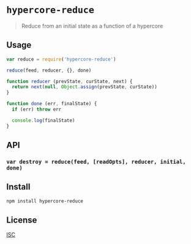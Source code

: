 # `hypercore-reduce`

> Reduce from an initial state as a function of a hypercore

## Usage

```js
var reduce = require('hypercore-reduce')

reduce(feed, reducer, {}, done)

function reducer (prevState, curState, next) {
  return next(null, Object.assign(prevState, curState))
}

function done (err, finalState) {
  if (err) throw err

  console.log(finalState)
}

```

## API

### `var destroy = reduce(feed, [readOpts], reducer, initial, done)`

## Install

```sh
npm install hypercore-reduce
```

## License

[ISC](LICENSE)
